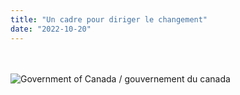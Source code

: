 ```yaml
---
title: "Un cadre pour diriger le changement"
date: "2022-10-20"
---
```

<head>
       <br>
       <br>
        <img src="https://intranet.tpsgc-pwgsc.gc.ca/boew-wet/wet4.0/GCWeb/assets/wmms-spl.svg" alt="Government of Canada / gouvernement du canada">
       <br>
       <br>
       <br>
       <br>
<style>
        * {
            margin: 0;
            padding: 0;
        }

        body {
            font-family: 'Arial', sans-serif;
        }

        .navbar {
            display: flex;
            position: sticky;
            align-items: center;
            justify-content: space-between;
            top: 0px;
            background: white;
            background-blend-mode: darken;
            background-size: cover;
            color: black;
            padding: 5px 10px;
             
        }

        .nav-list {
            display: flex;
            list-style: none;
        }

        .nav-list li {
            margin-right: 20px;
        }

        .nav-list li:last-child {
            margin-right: 0;
        }

        .nav-list li a {
            text-decoration: none;
            color: black;
            font-size: 17px;
            transition: color 0.3s ease-in-out;
        }

        .nav-list li a:hover {
            color: #ffd700;
            /* Change the color on hover */
        }

        .rightNav {
            text-align: right;
        }

        #search {
            padding: 8px;
            font-size: 16px;
            border: 2px solid #fff;
            border-radius: 5px;
        }

        .btn {
            g
            color: #000;
            border: none;
            padding: 8px 12px;
            border-radius: 5px;
            cursor: pointer;
            transition: background-color 0.3s ease-in-out;
        }

        .btn:hover {
            background-color: #000;
            /* Change the background color on hover */
            color: #ffd700;
        }
nav:after {
    content: "";
    display: block;
    clear: both;
}
        
    </style>

    <nav class="navbar">
        <ul class="nav-list">
            <li><a href="/framework-for-leading-change/naviguer-dans-le-monde-du-changement/">Naviguer à travers le monde du changement</a></li>
            <li><a href="/framework-for-leading-change/jeter-les-bases-dun-changement-reussi/">Jeter les bases d’un changement réussi</a></li>
            <li><a href="/framework-for-leading-change/comprendre-notre-contexte/">Comprendre notre contexte</a></li>
            <li><a href="/framework-for-leading-change/mise-en-oeuvre-nos-activites-de-changement/">Naviguer à travers notre changement</a></li>
            <li><a href="/framework-for-leading-change/atteindre-notre-point-de-cheminement/">Atteindre notre point de cheminement</a></li>
            <li><a href="/framework-for-leading-change/contactez-nous/">Contact</a></li>
        </ul>
        
    </nav>
<br>
<a href="https://change-leadership.github.io/framework-for-leading-change/index">English</a>
<br>

</head>

<br>

       
Ce cadre est conçu pour renforcer notre capacité à diriger différents types de changement à l’échelle de la fonction publique, allant des changements progressifs aux changements transformationnels. Il est axé sur une approche souple pouvant s’adapter en fonction du contexte, et introduit des concepts et des méthodes qui nous guideront dans la planification et la mise en œuvre de nos activités. L’utilisation de ce cadre pour diriger le changement peut accroître les chances de réussite d’une initiative, et tracer un chemin pour tirer parti de nos réussites afin de soutenir le changement futur.

En partant du principe selon lequel aucune méthode de changement ne permet, à elle seule, de résoudre tous les défis, ce cadre applique un éventail de modèles selon le contexte. Il intègre notamment les principales phases des pratiques exemplaires reconnues pour diriger le changement.

Le cadre est divisé en quatre parties, lesquelles s’inspirent du modèle « en amont – à mi-chemin  – en aval » souvent utilisé pour [cerner les déterminants sociaux de la santé](https://www.rand.org/content/dam/rand/pubs/working_papers/WR1000/WR1096/RAND_WR1096.pdf) (lien en anglais seulement).

* * *

## **Utiliser le cadre**

Conceptuellement, nous pouvons nous considérer comme des explorateurs qui naviguent à travers des eaux partiellement balisées vers un avenir incertain. Cette analogie peut nous aider à élargir notre compréhension du changement lui-même et de ce qui sera nécessaire pour atteindre notre point de cheminement.

Le cadre est donc composé de quatre parties, lesquelles regroupent huit sections. Pour nous faire une idée générale du processus dans son ensemble, ce qui suit fournit un aperçu de ces sections et de la place qu’elles occupent au sein des  quatre parties du cadre. Il convient de noter que même si le processus est établi selon un chemin précis, il arrive que nous devions remanier certains aspects de certaines sections.

Dans le cadre d’un processus de direction du changement, il arrive souvent que l’on doive revenir aux sections précédentes, ce qui ne devrait pas être considéré comme un recul.

* * *

Approfondir notre **compréhension** de la façon de naviguer à travers le changement

![](images/FLC-Deepening.png)

**1.** [**Naviguer à travers le monde du changement**](/framework-for-leading-change/naviguer-dans-le-monde-du-changement/) permet  de recueillir des concepts essentiels qui nous aideront à élaborer notre stratégie et à mettre en œuvre notre plan.

**2.** [Jeter les bases d’un changement réussi](/framework-for-leading-change/jeter-les-bases-dun-changement-reussi/) permet de définir le « pourquoi » du changement, les conditions à remplir pour la réussite du projet, et les façons dont nous pouvons concrétiser le changement voulu. À cette étape, nous préparons le terrain pour l’élaboration de notre stratégie de navigation en vue du changement à apporter.

### Elle nous aide également à garder quelques points à l’esprit

Notre connaissance de la façon de naviguer (c’est-à-dire, dans ce cas-ci, notre connaissance des méthodes, des techniques et des concepts les plus récents en matière de changement) est essentielle pour déterminer l’efficacité de notre planification et de nos étapes de navigation. Ne pas connaître les principes fondamentaux de la navigation, c’est risquer d’aboutir à un tout autre endroit que ce qui était voulu.

* * *

Établir des ******stratégies****** et ******planifier****** notre itinéraire

![](images/FLC-Strategizing.png)

**3.** [Comprendre notre contexte](/framework-for-leading-change/comprendre-notre-contexte/) consiste à évaluer notre environnement et notre culture, à la fois pour déterminer où s’inscrit notre changement dans l’ensemble de l’organisation et pour déterminer la meilleure approche afin de soutenir ce changement.

**4.** [La capacité, l’état de préparation et l’incidence](/framework-for-leading-change/capacite-etat-de-preparation-et-incidence/) nous donnent l’occasion de renforcer la compréhension de notre préparation à l’égard du changement, de l’incidence qu’il aura sur les principaux intervenants, et de la façon dont nous travaillerons avec eux tout au long du changement.

**5.** [Rallier les gens au changement](/framework-for-leading-change/rallier-les-gens-au-changement/) comprend les activités de mobilisation nécessaires pour assurer la réussite du changement, selon le type de changement que nous dirigeons et les personnes qui y participent.

**6.** [Élaborer nos plans](/framework-for-leading-change/elaborer-nos-plans/) implique la création et l’intégration des différents plans (p. ex. mobilisation et communications) qui orienteront notre mise en œuvre du changement.

### Elle nous aide également à garder quelques points à l’esprit

La planification est une étape fondamentale de l’exploration, mais nous devons être prêts à toutes les éventualités et savoir comment s’adapter  en cas d’obstacle. Au cours de ce voyage, nous aurons presque inévitablement à composer avec des situations inattendues, comme le navigateur devant un arbre tombé qui obstrue un cours d’eau. Telle est la nature imprévisible du changement. Cependant, une compréhension approfondie de la façon de naviguer nous permettra de déterminer s’il est préférable d’effectuer un pivot, de changer de cap, de rebrousser chemin ou même d’abandonner le voyage (si cela est absolument nécessaire).

* * *

******Naviguer****** à travers notre changement

![](images/FLC-Navigating.png)

**7.** [La mise en œuvre du changement](/framework-for-leading-change/mise-en-oeuvre-nos-activites-de-changement/) implique la réalisation des activités élaborées dans les premières sections, y compris faire preuve de souplesse, solliciter des commentaires et s’adapter au fur et à mesure.

### Elle nous aide également à garder quelques points à l’esprit

Une mobilisation et une collaboration approfondies sont essentielles à l’atteinte de notre point de cheminement. Il nous sera seulement possible d’atteindre notre but que si toutes les personnes concernées conviennent de la destination et participent au voyage.

* * *

Atteindre notre ****point de cheminement****

![](images/FLC-Waypoint.png)

**8.** [Vivre avec le changement](/framework-for-leading-change/atteindre-notre-point-de-cheminement/) consiste à s’assurer que le changement est durable et que les résultats positifs pourront servir de levier pour aider l’organisation à aborder les futurs changements.

### Elle nous aide également à garder quelques points à l’esprit

Bien que notre objectif soit d’atteindre le point de cheminement, ce point ne marque pas la fin de notre parcours. En tant qu’explorateurs, nous voudrons éventuellement atteindre de nouvelles destinations. En effet, une fois ce point atteint, il est possible que nous tombions à court de provisions, que des prédateurs s’installent dans la région, ou que nous apercevions au loin de nouvelles terres plus fertiles. Peu importe la raison, le travail que nous accomplissons lors de cette étape (comme la consolidation des leçons apprises) contribuera à faciliter le voyage des prochains explorateurs et à nous faciliter la tâche pour la prochaine partie de notre périple.

* * *

[Quel devrait être le point de départ de ce cadre?](/framework-for-leading-change/quel-devrait-etre-le-point-de-depart-de-ce-cadre/)

[Débuter](/framework-for-leading-change/naviguer-dans-le-monde-du-changement/)

* * *
